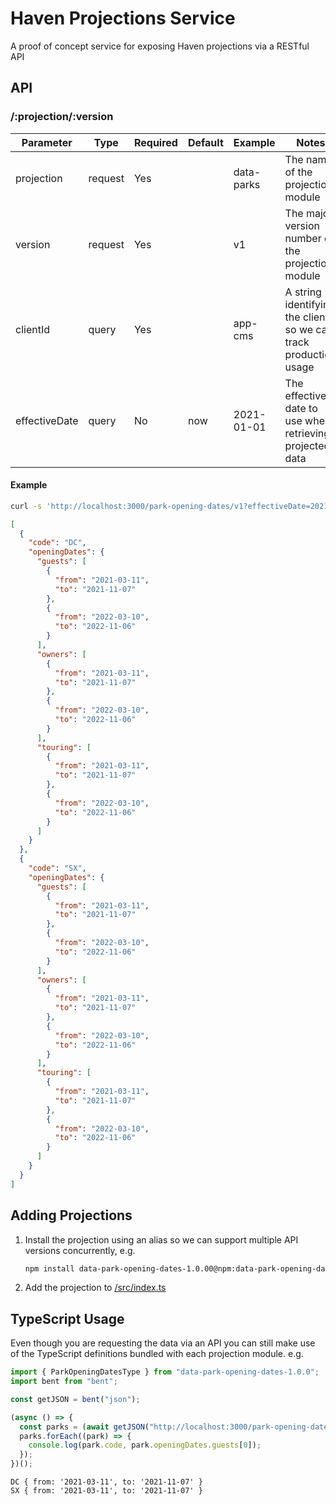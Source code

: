 # Haven Projections Service

A proof of concept service for exposing Haven projections via a RESTful API

## API

### /:projection/:version

| Parameter     | Type    | Required | Default | Example    | Notes                                                            |
| ------------- | ------- | -------- | ------- | ---------- | ---------------------------------------------------------------- |
| projection    | request | Yes      |         | data-parks | The name of the projection module                                |
| version       | request | Yes      |         | v1         | The major version number of the projection module                |
| clientId      | query   | Yes      |         | app-cms    | A string identifying the client so we can track production usage |
| effectiveDate | query   | No       | now     | 2021-01-01 | The effective date to use when retrieving projected data         |

#### Example

```sh
curl -s 'http://localhost:3000/park-opening-dates/v1?effectiveDate=2021-01-01&clientId=app-cms' | json_pp
```

```json
[
  {
    "code": "DC",
    "openingDates": {
      "guests": [
        {
          "from": "2021-03-11",
          "to": "2021-11-07"
        },
        {
          "from": "2022-03-10",
          "to": "2022-11-06"
        }
      ],
      "owners": [
        {
          "from": "2021-03-11",
          "to": "2021-11-07"
        },
        {
          "from": "2022-03-10",
          "to": "2022-11-06"
        }
      ],
      "touring": [
        {
          "from": "2021-03-11",
          "to": "2021-11-07"
        },
        {
          "from": "2022-03-10",
          "to": "2022-11-06"
        }
      ]
    }
  },
  {
    "code": "SX",
    "openingDates": {
      "guests": [
        {
          "from": "2021-03-11",
          "to": "2021-11-07"
        },
        {
          "from": "2022-03-10",
          "to": "2022-11-06"
        }
      ],
      "owners": [
        {
          "from": "2021-03-11",
          "to": "2021-11-07"
        },
        {
          "from": "2022-03-10",
          "to": "2022-11-06"
        }
      ],
      "touring": [
        {
          "from": "2021-03-11",
          "to": "2021-11-07"
        },
        {
          "from": "2022-03-10",
          "to": "2022-11-06"
        }
      ]
    }
  }
]
```

## Adding Projections

1. Install the projection using an alias so we can support multiple API versions concurrently, e.g.
   ```sh
   npm install data-park-opening-dates-1.0.00@npm:data-park-opening-dates@1.0.0
   ```
1. Add the projection to [/src/index.ts](https://github.com/cressie176/service-haven-projections/blob/main/src/index.ts#L7-L10)

## TypeScript Usage
Even though you are requesting the data via an API you can still make use of the TypeScript definitions bundled with each projection module. e.g.

```ts
import { ParkOpeningDatesType } from "data-park-opening-dates-1.0.0";
import bent from "bent";

const getJSON = bent("json");

(async () => {
  const parks = (await getJSON("http://localhost:3000/park-opening-dates/v1?effectiveDate=2021-01-01&clientId=example")) as ParkOpeningDatesType[];
  parks.forEach((park) => {
    console.log(park.code, park.openingDates.guests[0]);
  });
})();
```

```
DC { from: '2021-03-11', to: '2021-11-07' }
SX { from: '2021-03-11', to: '2021-11-07' }
```
